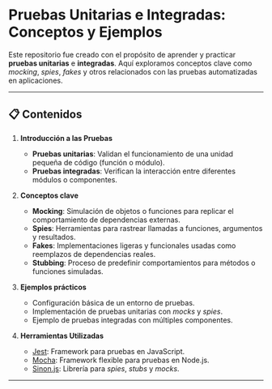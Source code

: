 # **Pruebas Unitarias e Integradas: Conceptos y Ejemplos**

Este repositorio fue creado con el propósito de aprender y practicar **pruebas unitarias** e **integradas**. Aquí exploramos conceptos clave como *mocking*, *spies*, *fakes* y otros relacionados con las pruebas automatizadas en aplicaciones.

---

## **📋 Contenidos**

1. **Introducción a las Pruebas**
   - **Pruebas unitarias**: Validan el funcionamiento de una unidad pequeña de código (función o módulo).
   - **Pruebas integradas**: Verifican la interacción entre diferentes módulos o componentes.
2. **Conceptos clave**
   - **Mocking**: Simulación de objetos o funciones para replicar el comportamiento de dependencias externas.
   - **Spies**: Herramientas para rastrear llamadas a funciones, argumentos y resultados.
   - **Fakes**: Implementaciones ligeras y funcionales usadas como reemplazos de dependencias reales.
   - **Stubbing**: Proceso de predefinir comportamientos para métodos o funciones simuladas.

3. **Ejemplos prácticos**
   - Configuración básica de un entorno de pruebas.
   - Implementación de pruebas unitarias con *mocks* y *spies*.
   - Ejemplo de pruebas integradas con múltiples componentes.

4. **Herramientas Utilizadas**
   - [Jest](https://jestjs.io/): Framework para pruebas en JavaScript.
   - [Mocha](https://mochajs.org/): Framework flexible para pruebas en Node.js.
   - [Sinon.js](https://sinonjs.org/): Librería para *spies*, *stubs* y *mocks*.

---
